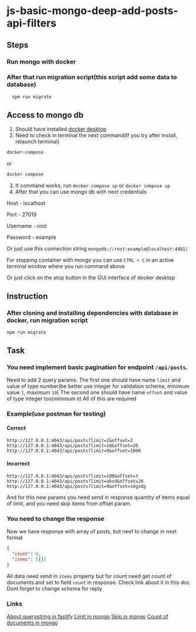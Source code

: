 # js-basic-mongo-deep-add-posts-api-filters

## Steps

### Run mongo with docker

### After that run migration script(this script add some data to database)
```bash
  npm run migrate
```

## Access to mongo db

1. Should have installed [docker desktop](https://www.docker.com/products/docker-desktop/)
2. Need to check in terminal the next command(If you try after install, relaunch terminal)
```bash
docker-compose
```
or
```bash
docker compose
```
3. If command works, run ```docker-compose up``` or ```docker compose up```
4. After that you can use mongo db with next credentials

Host - localhost

Port - 27019

Username - root

Password - example

Or just use this connection string
```mongodb://root:example@localhost:4401/```

For stopping container with mongo you can use ```CTRL + C``` in an active terminal window where you run command above

Or just click on the stop button in the GUI interface of docker desktop

## Instruction

### After cloning and installing dependencies with database in docker, run migration script

```bash
npm run migrate
```

## Task

### You need implement basic pagination for endpoint `/api/posts`.

Need to add 2 query params.
The first one should have name `limit` and value of type number(be better use integer for validation schema, minimum value `1`, maximum `10`)
The second one should have name `offset` and value of type integer too(minimum `0`)
All of this are required

### Example(use postman for testing)
#### Correct

`http://127.0.0.1:4043/api/posts?limit=2&offset=3`
`http://127.0.0.1:4043/api/posts?limit=10&offset=20`
`http://127.0.0.1:4043/api/posts?limit=9&offset=1000`

#### Incorrect

`http://127.0.0.1:4043/api/posts?limit=100&offset=3`
`http://127.0.0.1:4043/api/posts?limit=absd&offset=20`
`http://127.0.0.1:4043/api/posts?limit=9&offset=sdgsdg`

And for this new params you need send in response quantity of items equal of limit, and you need skip items from offset param.

### You need to change the response

Now we have response with array of posts, but neef to change in next format

```json
{
  "count": 0,
  "items": [{}]
}
```

All data need send in `items` property but for count need get count of documents and set to field `count` in response. Check link about it in this doc
Dont forget to change schema for reply


### Links

[About querystring in fastify](https://fastify.dev/docs/latest/Reference/Validation-and-Serialization/#validation)
[Limit in mongo](https://mongoosejs.com/docs/api/query.html#Query.prototype.limit())
[Skip in mongo](https://mongoosejs.com/docs/api/query.html#Query.prototype.skip())
[Count of documents in mongo](https://mongoosejs.com/docs/api/query.html#Query.prototype.countDocuments())
